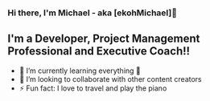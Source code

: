 ### Hi there, I'm Michael - aka [ekohMichael]👋


## I'm a Developer, Project Management Professional and Executive Coach!!

- 🌱 I’m currently learning everything 🤣
- 👯 I’m looking to collaborate with other content creators
- ⚡ Fun fact: I love to travel  and play the piano
